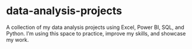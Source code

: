 # data-analysis-projects
A collection of my data analysis projects using Excel, Power BI, SQL, and Python. I’m using this space to practice, improve my skills, and showcase my work.
